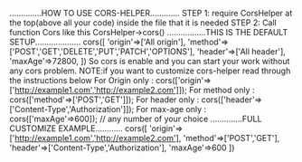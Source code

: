 ..............HOW TO USE CORS-HELPER.............
STEP 1: require CorsHelper at the top(above all your code) inside the file that it is needed
STEP 2: Call function Cors like this CorsHelper->cors()
.................THIS IS THE DEFAULT SETUP....................
cors([
'origin'=>['All origin'],
'method'=>['POST','GET','DELETE','PUT','PATCH','OPTIONS'],
'header'=>['All header'],
'maxAge'=>72800,
])
So cors is enable and you can start your work without any cors problem.
NOTE:if you want to customize cors-helper read through the instructions below
For Origin only : cors(['origin'=>['http://example1.com','http://example2.com']]);
For method only : cors(['method'=>['POST','GET']]);
For header only : cors(['header'=>['Content-Type','Authorization']]);
For max-age only : cors(['maxAge'=>600]); // any number of your choice
..............FULL CUSTOMIZE EXAMPLE............
cors([
'origin'=>['http://example1.com','http://example2.com'],
'method'=>['POST','GET'],
'header'=>['Content-Type','Authorization'],
'maxAge'=>600
])

